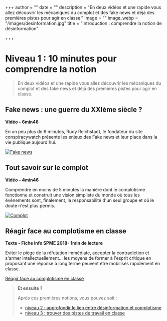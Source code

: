+++
author = ""
date = ""
description = "En deux vidéos et une rapide vous allez découvrir les mécaniques du complot et des fake news et déjà des premières pistes pour agir en classe."
image = ""
image_webp = "/images/desinformation.jpg"
title = "Introduction : comprendre la notion de désinformation"

+++
# Niveau 1 : 10 minutes pour comprendre la notion

> En deux vidéos et une rapide vous allez découvrir les mécaniques du complot et des fake news et déjà des premières pistes pour agir en classe.

## Fake news : une guerre du XXIème siècle ?

**Vidéo - 6min46**

En un peu plus de 6 minutes, Rudy Reichstadt, le fondateur du site conspiracywatch présente les enjeux des Fake news et leur place dans la vie publique aujourd'hui.
    
[![Fake news](http://img.youtube.com/vi/QZi9NkDOoTg/0.jpg)](http://www.youtube.com/watch?v=QZi9NkDOoTg "Fake news")

## Tout savoir sur le complot

**Vidéo - 4min46**

Comprendre en moins de 5 minutes la manière dont le complotisme fonctionne et construit une vision simpliste du monde où tous les événements sont, finalement, la responsabilité d'un seul groupe et où le doute n'est plus permis.

[![Complot](http://img.youtube.com/vi/Z9uDmY-aj64/0.jpg)](http://www.youtube.com/watch?v=Z9uDmY-aj64 "Complot")

## Réagir face au complotisme en classe

**Texte - Fiche info SPME 2018- 1min de lecture**

Eviter le piège de la réfutation immédiate, accepter la contradiction et s'armer intellectuellement... les moyens de former à l'esprit critique en proposant une réponse à long terme peuvent être mobilisés rapidement en classe.

[Réagir face au complotisme en classe](https://www.clemi.fr/es/ressources/nos-ressources-pedagogiques/ressources-pedagogiques/reagir-face-au-complotisme-en-classe.html)

> **Et ensuite ?**
>
> Après ces premières notions, vous pouvez soit :
>
> * [niveau 2 : approfondir le lien entre désinformation et complotisme](https://formationdesenseignants.netlify.app/blog/approfondir-le-lien-entre-desinformation-et-complotisme/)
> * [niveau 3 : trouver des pistes de travail en classe](https://formationdesenseignants.netlify.app/blog/agir-en-classe-3-exemples-de-sequences-pour-travailler-avec-les-eleves-autour-de-ces-notions/)
